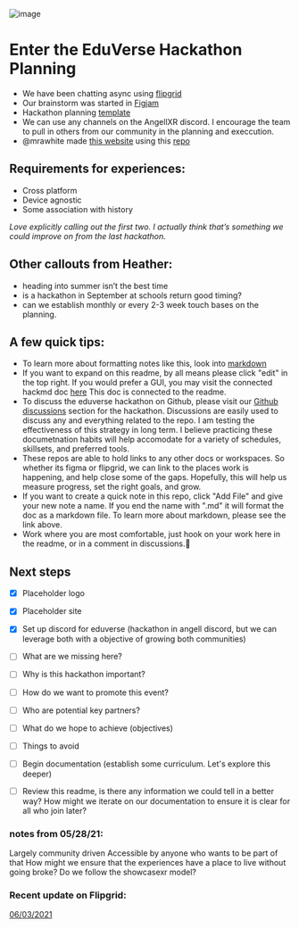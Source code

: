 ![image](https://user-images.githubusercontent.com/63426722/119919639-d6ef1a80-bf38-11eb-97f5-4356d03af6b5.png)
# Enter the EduVerse Hackathon Planning 

- We have been chatting async using [flipgrid](https://flipgrid.com/668a8a2a) 
- Our brainstorm was started in [Figjam](https://www.figma.com/file/TX7WYdWcIVsz9zfSsU55tF/EnterTheEduVerse-planning)
- Hackathon planning [template](https://docs.google.com/document/d/1LnhxAMrmj5bwuEU0h7VMZAIg7UeeVQF3LimUGNbpigE/edit?usp=sharing)
- We can use any channels on the AngellXR discord. I encourage the team to pull in others from our community in the planning and execcution. 
- @mrawhite made [this website](https://eduverse.io/) using this [repo](https://github.com/mrawhite/eduverse/)

## Requirements for experiences: 
- Cross platform 
- Device agnostic 
- Some association with history 

_Love explicitly calling out the first two. I actually think that’s something we could improve on from the last hackathon._

## Other callouts from Heather:
- heading into summer isn’t the best time 
- is a hackathon in September at schools return good timing?  
- can we establish monthly or every 2-3 week touch bases on the planning. 



## A few quick tips: 
- To learn more about formatting notes like this, look into [markdown](https://www.markdownguide.org/basic-syntax/)
- If you want to expand on this readme, by all means please click "edit" in the top right. If you would prefer a GUI, you may visit the connected hackmd doc [here](https://hackmd.io/@mrmetaverse/eduverseHack) This doc is connected to the readme. 
- To discuss the eduverse hackathon on Github, please visit our [Github discussions](https://github.com/AngellXR/eduverse/discussions/2) section for the hackathon. Discussions are easily used to discuss any and everything related to the repo. I am testing the effectiveness of this strategy in long term. I believe practicing these documetnation habits will help accomodate for a variety of schedules, skillsets, and preferred tools. 
- These repos are able to hold links to any other docs or workspaces. So whether its figma or flipgrid, we can link to the places work is happening, and help close some of the gaps. Hopefully, this will help us measure progress, set the right goals, and grow. 
- If you want to create a quick note in this repo, click "Add File" and give your new note a name. If you end the name with ".md" it will format the doc as a markdown file. To learn more about markdown, please see the link above. 
- Work where you are most comfortable, just hook on your work here in the readme, or in a comment in discussions.🥳

## Next steps 
- [x] Placeholder logo 
- [x] Placeholder site
- [x] Set up discord for eduverse (hackathon in angell discord, but we can leverage both with a objective of growing both communities) 
- [ ] What are we missing here? 
- [ ] Why is this hackathon important? 
- [ ] How do we want to promote this event? 
- [ ] Who are potential key partners? 
- [ ] What do we hope to achieve (objectives) 
- [ ] Things to avoid
- [ ] Begin documentation (establish some curriculum. Let's explore this deeper) 
- [ ] Review this readme, is there any information we could tell in a better way? How might we iterate on our documentation to ensure it is clear for all who join later? 


### notes from 05/28/21:

Largely community driven 
Accessible by anyone who wants to be part of that 
How might we ensure that the experiences have a place to live without going broke? Do we follow the showcasexr model? 

### Recent update on Flipgrid: 
[06/03/2021](https://flipgrid.com/s/29Laz7rBadFL)

